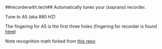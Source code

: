 ##recorderwith.tech##
Automatically tunes your (soprano) recorder.

Tune to A5 (aka 880 HZ)

The fingering for A5 is the first three holes (fingering for recorder is found [here](http://www.americanrecorder.org/docs/Fingering_chart_for_soprano_recorder.pdf))

Note recognition math forked from [this repo](https://github.com/cwilso/PitchDetect/)
